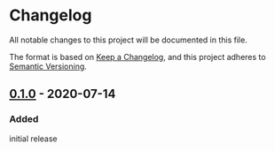 # Changelog

All notable changes to this project will be documented in this file.

The format is based on [Keep a Changelog](https://keepachangelog.com/en/1.0.0/),
and this project adheres to [Semantic Versioning](https://semver.org/spec/v2.0.0.html).

## [0.1.0] - 2020-07-14

### Added

initial release

[Unreleased]: https://github.com/ewen-lbh/deliverit/compare/v0.1.0...HEAD
[0.1.0]: https://github.com/ewen-lbh/deliverit/releases/tag/v0.1.0

[//]: # (C3-2-DKAC:GGH:Rewen-lbh/deliverit:Tv{t})
